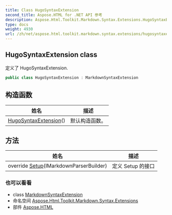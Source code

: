 ```yaml
---
title: Class HugoSyntaxExtension
second_title: Aspose.HTML for .NET API 参考
description: Aspose.Html.Toolkit.Markdown.Syntax.Extensions.HugoSyntaxExtension 班级. 定义了 HugoSyntaxExtension.
type: docs
weight: 4930
url: /zh/net/aspose.html.toolkit.markdown.syntax.extensions/hugosyntaxextension/
---
```

## HugoSyntaxExtension class

定义了 HugoSyntaxExtension.

```csharp
public class HugoSyntaxExtension : MarkdownSyntaxExtension
```

## 构造函数

| 姓名 | 描述 |
| --- | --- |
| [HugoSyntaxExtension](hugosyntaxextension/)() | 默认构造函数。 |

## 方法

| 姓名 | 描述 |
| --- | --- |
| override [Setup](../../aspose.html.toolkit.markdown.syntax.extensions/hugosyntaxextension/setup/)(IMarkdownParserBuilder) | 定义 Setup 的接口 |

### 也可以看看

* class [MarkdownSyntaxExtension](../../aspose.html.toolkit.markdown.syntax.parser/markdownsyntaxextension/)
* 命名空间 [Aspose.Html.Toolkit.Markdown.Syntax.Extensions](../../aspose.html.toolkit.markdown.syntax.extensions/)
* 部件 [Aspose.HTML](../../)


